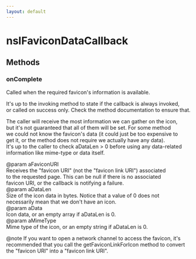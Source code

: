 ```yaml
---
layout: default
---
```


# nsIFaviconDataCallback #

## Methods ##

### onComplete ###
  
Called when the required favicon's information is available.  
  
It's up to the invoking method to state if the callback is always invoked,  
or called on success only.  Check the method documentation to ensure that.  
  
The caller will receive the most information we can gather on the icon,  
but it's not guaranteed that all of them will be set.  For some method  
we could not know the favicon's data (it could just be too expensive to  
get it, or the method does not require we actually have any data).  
It's up to the caller to check aDataLen > 0 before using any data-related  
information like mime-type or data itself.  
  
@param aFaviconURI  
       Receives the "favicon URI" (not the "favicon link URI") associated  
       to the requested page.  This can be null if there is no associated  
       favicon URI, or the callback is notifying a failure.  
@param aDataLen  
       Size of the icon data in bytes.  Notice that a value of 0 does not  
       necessarily mean that we don't have an icon.  
@param aData  
       Icon data, or an empty array if aDataLen is 0.  
@param aMimeType  
       Mime type of the icon, or an empty string if aDataLen is 0.  
  
@note If you want to open a network channel to access the favicon, it's  
      recommended that you call the getFaviconLinkForIcon method to convert  
      the "favicon URI" into a "favicon link URI".  
  
